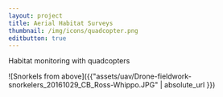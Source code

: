 ```yaml
---
layout: project
title: Aerial Habitat Surveys
thumbnail: /img/icons/quadcopter.png
editbutton: true
---
```


Habitat monitoring with quadcopters

![Snorkels from above]({{"assets/uav/Drone-fieldwork-snorkelers_20161029_CB_Ross-Whippo.JPG" | absolute_url }})
